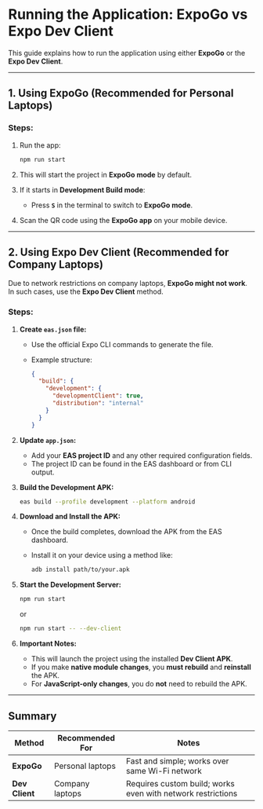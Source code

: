 # Running the Application: ExpoGo vs Expo Dev Client

This guide explains how to run the application using either **ExpoGo** or the **Expo Dev Client**.

---

## 1. Using ExpoGo (Recommended for Personal Laptops)

### Steps:

1. Run the app:

   ```bash
   npm run start
   ```

2. This will start the project in **ExpoGo mode** by default.

3. If it starts in **Development Build mode**:
   - Press **`S`** in the terminal to switch to **ExpoGo mode**.

4. Scan the QR code using the **ExpoGo app** on your mobile device.

---

## 2. Using Expo Dev Client (Recommended for Company Laptops)

Due to network restrictions on company laptops, **ExpoGo might not work**. In such cases, use the **Expo Dev Client** method.

### Steps:

1. **Create `eas.json` file:**
   - Use the official Expo CLI commands to generate the file.
   - Example structure:

     ```json
     {
       "build": {
         "development": {
           "developmentClient": true,
           "distribution": "internal"
         }
       }
     }
     ```

2. **Update `app.json`:**
   - Add your **EAS project ID** and any other required configuration fields.
   - The project ID can be found in the EAS dashboard or from CLI output.

3. **Build the Development APK:**

   ```bash
   eas build --profile development --platform android
   ```

4. **Download and Install the APK:**
   - Once the build completes, download the APK from the EAS dashboard.
   - Install it on your device using a method like:

     ```bash
     adb install path/to/your.apk
     ```

5. **Start the Development Server:**

   ```bash
   npm run start
   ```

   or

   ```bash
   npm run start -- --dev-client
   ```

6. **Important Notes:**
   - This will launch the project using the installed **Dev Client APK**.
   - If you make **native module changes**, you **must rebuild** and **reinstall** the APK.
   - For **JavaScript-only changes**, you do **not** need to rebuild the APK.

---

## Summary

| Method         | Recommended For       | Notes                                                                 |
|----------------|-----------------------|-----------------------------------------------------------------------|
| **ExpoGo**     | Personal laptops      | Fast and simple; works over same Wi-Fi network                        |
| **Dev Client** | Company laptops       | Requires custom build; works even with network restrictions           |
